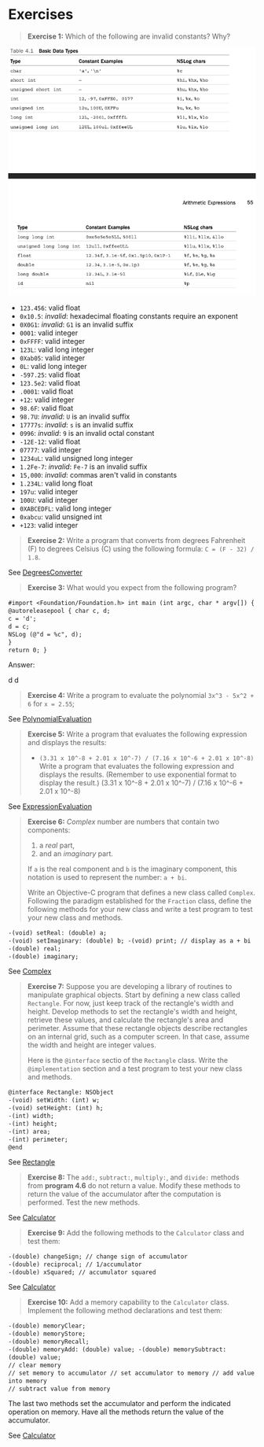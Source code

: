#  Exercises

> **Exercise 1:** Which of the following are invalid constants? Why?

![basic_data_types](./resources/basic_data_types.png)

- `123.456`: valid float
- `0x10.5`: *invalid*: hexadecimal floating constants require an exponent
- `0X0G1`: *invalid*: `G1` is an invalid suffix
- `0001`: valid integer
- `0xFFFF`: valid integer
- `123L`: valid long integer
- `0Xab05`: valid integer
- `0L`: valid long integer
- `-597.25`: valid float
- `123.5e2`: valid float
- `.0001`: valid float
- `+12`: valid integer
- `98.6F`: valid float
- `98.7U`: *invalid*: `U` is an invalid suffix
- `17777s`: *invalid*: `s` is an invalid suffix
- `0996`: *invalid*: `9` is an invalid octal constant
- `-12E-12`: valid float
- `07777`: valid integer
- `1234uL`: valid unsigned long integer
- `1.2Fe-7`: *invalid*: `Fe-7` is an invalid suffix
- `15,000`: *invalid*: commas aren't valid in constants
- `1.234L`: valid long float
- `197u`: valid integer
- `100U`: valid integer
- `0XABCEDFL`: valid long integer
- `0xabcu`: valid unsigned int
- `+123`: valid integer

> **Exercise 2:** Write a program that converts from degrees Fahrenheit (F) to degrees Celsius (C) using the following formula: `C = (F - 32) / 1.8`.

See [DegreesConverter](./degrees_converter/DegreesConverter.m)

> **Exercise 3:** What would you expect from the following program?

```objc
#import <Foundation/Foundation.h> int main (int argc, char * argv[]) {
@autoreleasepool { char c, d;
c = 'd';
d = c;
NSLog (@"d = %c", d);
}
return 0; }
```
Answer:

d d

> **Exercise 4:** Write a program to evaluate the polynomial `3x^3 - 5x^2 + 6` for `x = 2.55`;

See [PolynomialEvaluation](./polynomial_evaluation/PolynomialEvaluation.m)

> **Exercise 5:** Write a program that evaluates the following expression and displays the results:
> - `(3.31 x 10^-8 + 2.01 x 10^-7) / (7.16 x 10^-6 + 2.01 x 10^-8)`
> Write a program that evaluates the following expression and displays the results. (Remember to use exponential format to display the result.) (3.31 x 10^-8 + 2.01 x 10^-7) / (7.16 x 10^-6 + 2.01 x 10^-8)

See [ExpressionEvaluation](./expression_evaluation/ExpressionEvaluation.m)

> **Exercise 6:** *Complex* number are numbers that contain two components: 
>
> 1. a *real* part,
> 2. and an *imaginary* part.
>
> If `a` is the real component and `b` is the imaginary component, this notation is used to represent the number: `a + bi`.
>
> Write an Objective-C program that defines a new class called `Complex`. Following the paradigm established for the `Fraction` class, define the following methods for your new class and write a test program to test your new class and methods.

```objc
-(void) setReal: (double) a;
-(void) setImaginary: (double) b; -(void) print; // display as a + bi 
-(double) real;
-(double) imaginary;
```

See [Complex](./complex/Complex.m)

> **Exercise 7:** Suppose you are developing a library of routines to manipulate graphical objects. Start by defining a new class called `Rectangle`. For now, just keep track of the rectangle's width and height. Develop methods to set the rectangle's width and height, retrieve these values, and calculate the rectangle's area and perimeter. Assume that these rectangle objects describe rectangles on an internal grid, such as a computer screen. In that case, assume the width and height are integer values.
>
> Here is the `@interface` sectio of the `Rectangle` class. Write the `@implementation` section and a test program to test your new class and methods.

```objc
@interface Rectangle: NSObject
-(void) setWidth: (int) w;
-(void) setHeight: (int) h;
-(int) width;
-(int) height;
-(int) area;
-(int) perimeter;
@end
```

See [Rectangle](./rectangle/Rectangle.m)

> **Exercise 8:** The `add:`, `subtract:`, `multiply:`, and `divide:` methods from **program 4.6** do not return a value. Modify these methods to return the value of the accumulator after the computation is performed. Test the new methods.

See [Calculator](./calculator/Calculator.m)

> **Exercise 9:** Add the following methods to the `Calculator` class and test them:

```objc
-(double) changeSign; // change sign of accumulator 
-(double) reciprocal; // 1/accumulator
-(double) xSquared; // accumulator squared
```

See [Calculator](./calculator/Calculator.m)

> **Exercise 10:** Add a memory capability to the `Calculator` class. Implement the following method declarations and test them:

```objc
-(double) memoryClear;
-(double) memoryStore;
-(double) memoryRecall;
-(double) memoryAdd: (double) value; -(double) memorySubtract: (double) value;
// clear memory
// set memory to accumulator // set accumulator to memory // add value into memory
// subtract value from memory
```
The last two methods set the accumulator and perform the indicated operation on memory. Have all the methods return the value of the accumulator.

See [Calculator](./calculator/Calculator.m)
